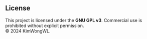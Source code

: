 ## License  
This project is licensed under the **GNU GPL v3**. Commercial use is prohibited without explicit permission.  
© 2024 KimWongWL. 
